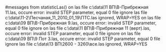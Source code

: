 #messages from statisticLas()
on las file c:\data\11 ВП\В-Прибрежная 11.las, occure error: invalid STEP parameter, equal 0 file ignore
las file c:\data\11-2\Песчаная_11_2010_01_19\ПТС.las ignored, WRAP=YES
on las file c:\data\09 ВП\В-Прибрежная 9.las, occure error: invalid STEP parameter, equal 0 file ignore
on las file c:\data\11 ВП\В-Прибрежная 11 (верт).las, occure error: invalid STEP parameter, equal 0 file ignore
on las file c:\data\09 ВП\9 Пот З.las, occure error: invalid STEP parameter, equal 0 file ignore
las file c:\data\13 ВП\2600 - 3260\все.las ignored, WRAP=YES
